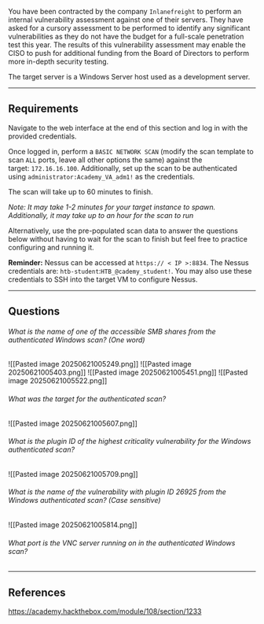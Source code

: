 
You have been contracted by the company `Inlanefreight` to perform an internal vulnerability assessment against one of their servers. They have asked for a cursory assessment to be performed to identify any significant vulnerabilities as they do not have the budget for a full-scale penetration test this year. The results of this vulnerability assessment may enable the CISO to push for additional funding from the Board of Directors to perform more in-depth security testing.

The target server is a Windows Server host used as a development server.

---

## Requirements

Navigate to the web interface at the end of this section and log in with the provided credentials.

Once logged in, perform a `BASIC NETWORK SCAN` (modify the scan template to scan `ALL` ports, leave all other options the same) against the target: `172.16.16.100`. Additionally, set up the scan to be authenticated using `administrator:Academy_VA_adm1!` as the credentials.

The scan will take up to 60 minutes to finish.

_Note: It may take 1-2 minutes for your target instance to spawn. Additionally, it may take up to an hour for the scan to run_

Alternatively, use the pre-populated scan data to answer the questions below without having to wait for the scan to finish but feel free to practice configuring and running it.

**Reminder:** Nessus can be accessed at `https:// < IP >:8834`. The Nessus credentials are: `htb-student`:`HTB_@cademy_student!`. You may also use these credentials to SSH into the target VM to configure Nessus.

---

## Questions

###### What is the name of one of the accessible SMB shares from the authenticated Windows scan? (One word)

![[Pasted image 20250621005249.png]]
![[Pasted image 20250621005403.png]]
![[Pasted image 20250621005451.png]]
![[Pasted image 20250621005522.png]]

###### What was the target for the authenticated scan?

![[Pasted image 20250621005607.png]]

###### What is the plugin ID of the highest criticality vulnerability for the Windows authenticated scan?

![[Pasted image 20250621005709.png]]

###### What is the name of the vulnerability with plugin ID 26925 from the Windows authenticated scan? (Case sensitive)

![[Pasted image 20250621005814.png]]

###### What port is the VNC server running on in the authenticated Windows scan?



---

## References

https://academy.hackthebox.com/module/108/section/1233